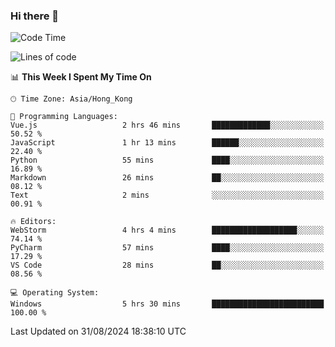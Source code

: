 ### Hi there 👋

<!--
**RoiexLee/RoiexLee** is a ✨ _special_ ✨ repository because its `README.md` (this file) appears on your GitHub profile.

Here are some ideas to get you started:

- 🔭 I’m currently working on ...
- 🌱 I’m currently learning ...
- 👯 I’m looking to collaborate on ...
- 🤔 I’m looking for help with ...
- 💬 Ask me about ...
- 📫 How to reach me: ...
- 😄 Pronouns: ...
- ⚡ Fun fact: ...
-->

<!--START_SECTION:waka-->
![Code Time](http://img.shields.io/badge/Code%20Time-678%20hrs%207%20mins-blue)

![Lines of code](https://img.shields.io/badge/From%20Hello%20World%20I%27ve%20Written-38.4%20thousand%20lines%20of%20code-blue)

📊 **This Week I Spent My Time On** 

```text
🕑︎ Time Zone: Asia/Hong_Kong

💬 Programming Languages: 
Vue.js                   2 hrs 46 mins       █████████████░░░░░░░░░░░░   50.52 % 
JavaScript               1 hr 13 mins        ██████░░░░░░░░░░░░░░░░░░░   22.40 % 
Python                   55 mins             ████░░░░░░░░░░░░░░░░░░░░░   16.89 % 
Markdown                 26 mins             ██░░░░░░░░░░░░░░░░░░░░░░░   08.12 % 
Text                     2 mins              ░░░░░░░░░░░░░░░░░░░░░░░░░   00.91 % 

🔥 Editors: 
WebStorm                 4 hrs 4 mins        ███████████████████░░░░░░   74.14 % 
PyCharm                  57 mins             ████░░░░░░░░░░░░░░░░░░░░░   17.29 % 
VS Code                  28 mins             ██░░░░░░░░░░░░░░░░░░░░░░░   08.56 % 

💻 Operating System: 
Windows                  5 hrs 30 mins       █████████████████████████   100.00 % 
```


 Last Updated on 31/08/2024 18:38:10 UTC
<!--END_SECTION:waka-->
